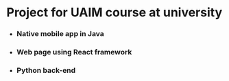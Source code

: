 # Project for UAIM course at university

- ### Native mobile app in Java
- ### Web page using React framework
- ### Python back-end